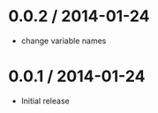 
0.0.2 / 2014-01-24
==================

 * change variable names

0.0.1 / 2014-01-24
==================

 * Initial release

